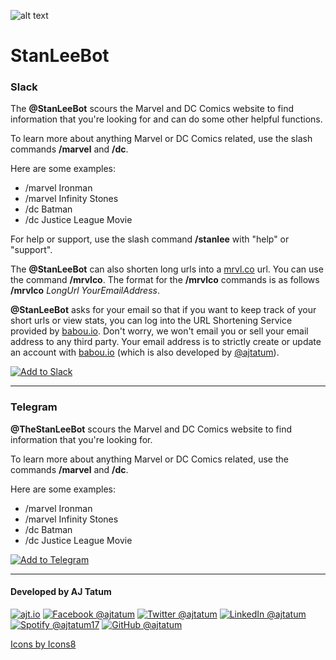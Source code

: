 ![alt text](https://raw.githubusercontent.com/ajtatum/StanLeeBot/master/assets/StanLee-150x150.png "StanLeeBot!") <!-- markdownlint-disable -->

# **StanLeeBot**

### Slack

The **@StanLeeBot** scours the Marvel and DC Comics website to find information that you're looking for and can do some other helpful functions.

To learn more about anything Marvel or DC Comics related, use the slash commands **/marvel** and **/dc**.

Here are some examples:

* /marvel Ironman
* /marvel Infinity Stones
* /dc Batman
* /dc Justice League Movie

For help or support, use the slash command **/stanlee** with "help" or "support".

The **@StanLeeBot** can also shorten long urls into a [mrvl.co](https://mrvl.co/) url. You can use the command **/mrvlco**. The format for the **/mrvlco** commands is as follows **/mrvlco** _LongUrl_ _YourEmailAddress_.

**@StanLeeBot** asks for your email so that if you want to keep track of your short urls or view stats, you can log into the URL Shortening Service provided by [babou.io](https://babou.io). Don't worry, we won't email you or sell your email address to any third party. Your email address is to strictly create or update an account with [babou.io](https://babou.io) (which is also developed by [@ajtatum](https://github.com/ajtatum)).

[![Add to Slack](https://platform.slack-edge.com/img/add_to_slack.png)](https://slack.com/oauth/authorize?client_id=248918156054.874765422194&scope=commands)

---

### Telegram

**@TheStanLeeBot**  scours the Marvel and DC Comics website to find information that you're looking for.

To learn more about anything Marvel or DC Comics related, use the commands **/marvel** and **/dc**.

Here are some examples:

* /marvel Ironman
* /marvel Infinity Stones
* /dc Batman
* /dc Justice League Movie

[![Add to Telegram](https://raw.githubusercontent.com/ajtatum/StanLeeBot/master/assets/add-to-telegram-button.png "Add to Telegram")](https://t.me/TheStanLeeBot)

---

#### Developed by AJ Tatum

[![ajt.io](https://img.icons8.com/clouds/50/000000/domain.png "ajt.io")](https://s.babou.io/aj?src=https://github.com/ajtatum/StanLeeBot)
[![Facebook @ajtatum](https://img.icons8.com/clouds/50/000000/facebook-new.png "Facebook @ajtatum")](https://s.babou.io/fbaj?src=https://github.com/ajtatum/StanLeeBot)
[![Twitter @ajtatum](https://img.icons8.com/clouds/50/000000/twitter.png "Twitter @ajtatum")](https://s.babou.io/twitteraj?src=https://github.com/ajtatum/StanLeeBot)
[![LinkedIn @ajtatum](https://img.icons8.com/clouds/50/000000/linkedin.png "LinkedIn @ajtatum")](https://s.babou.io/linkedinaj?src=https://github.com/ajtatum/StanLeeBot)
[![Spotify @ajtatum17](https://img.icons8.com/clouds/50/000000/spotify.png "Spotify @ajtatum17")](https://s.babou.io/spotifyaj?src=https://github.com/ajtatum/StanLeeBot)
[![GitHub @ajtatum](https://img.icons8.com/clouds/50/000000/github.png "GitHub @ajtatum")](https://s.babou.io/githubaj?src=https://github.com/ajtatum/StanLeeBot)

[Icons by Icons8](https://icons8.com/)